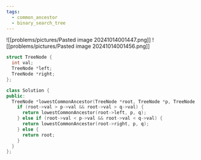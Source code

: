 ```yaml
---
tags:
  - common_ancestor
  - binary_search_tree
---
```

![[problems/pictures/Pasted image 20241014001447.png]]
![[problems/pictures/Pasted image 20241014001456.png]]



```c++
struct TreeNode {
  int val;
  TreeNode *left;
  TreeNode *right;
};

class Solution {
public:
  TreeNode *lowestCommonAncestor(TreeNode *root, TreeNode *p, TreeNode *q) {
    if (root->val > p->val && root->val > q->val) {
      return lowestCommonAncestor(root->left, p, q);
    } else if (root->val < p->val && root->val < q->val) {
      return lowestCommonAncestor(root->right, p, q);
    } else {
      return root;
    }
  }
};
```

